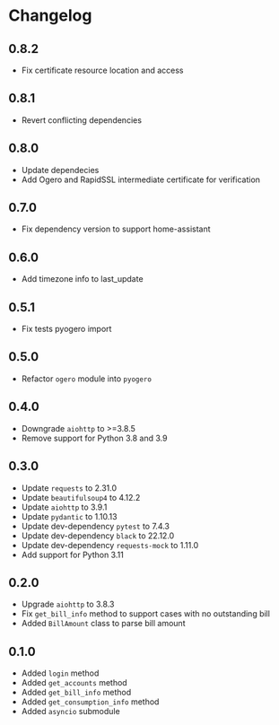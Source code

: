 # Changelog

## 0.8.2

- Fix certificate resource location and access

## 0.8.1

- Revert conflicting dependencies

## 0.8.0

- Update dependecies
- Add Ogero and RapidSSL intermediate certificate for verification

## 0.7.0

- Fix dependency version to support home-assistant

## 0.6.0

- Add timezone info to last_update

## 0.5.1

- Fix tests pyogero import

## 0.5.0

- Refactor `ogero` module into `pyogero`

## 0.4.0

- Downgrade `aiohttp` to >=3.8.5
- Remove support for Python 3.8 and 3.9

## 0.3.0

- Update `requests` to 2.31.0
- Update `beautifulsoup4` to 4.12.2
- Update `aiohttp` to 3.9.1
- Update `pydantic` to 1.10.13
- Update dev-dependency `pytest` to 7.4.3
- Update dev-dependency `black` to 22.12.0
- Update dev-dependency `requests-mock` to 1.11.0
- Add support for Python 3.11

## 0.2.0

- Upgrade `aiohttp` to 3.8.3
- Fix `get_bill_info` method to support cases with no outstanding bill
- Added `BillAmount` class to parse bill amount

## 0.1.0

- Added `login` method
- Added `get_accounts` method
- Added `get_bill_info` method
- Added `get_consumption_info` method
- Added `asyncio` submodule

